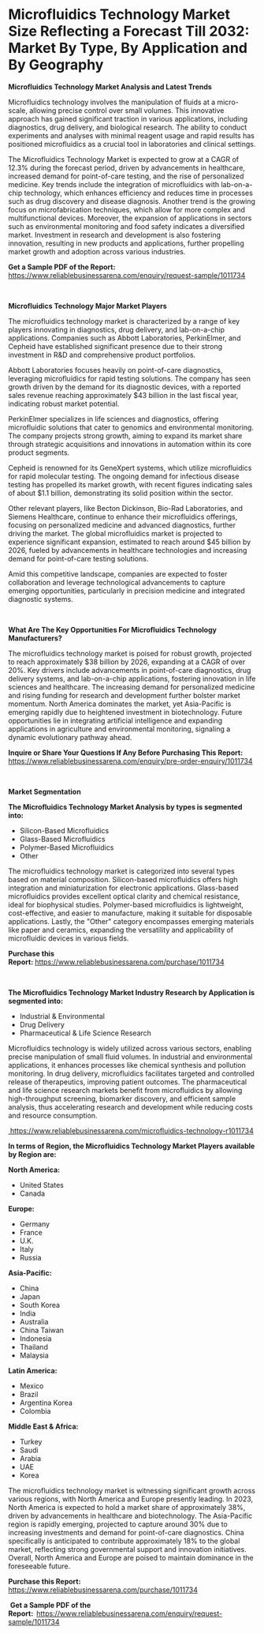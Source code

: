 <p><h1>Microfluidics Technology Market Size Reflecting a Forecast Till 2032: Market By Type, By Application and By Geography</h1></p><p><strong>Microfluidics Technology Market Analysis and Latest Trends</strong></p>
<p><p>Microfluidics technology involves the manipulation of fluids at a micro-scale, allowing precise control over small volumes. This innovative approach has gained significant traction in various applications, including diagnostics, drug delivery, and biological research. The ability to conduct experiments and analyses with minimal reagent usage and rapid results has positioned microfluidics as a crucial tool in laboratories and clinical settings.</p><p>The Microfluidics Technology Market is expected to grow at a CAGR of 12.3% during the forecast period, driven by advancements in healthcare, increased demand for point-of-care testing, and the rise of personalized medicine. Key trends include the integration of microfluidics with lab-on-a-chip technology, which enhances efficiency and reduces time in processes such as drug discovery and disease diagnosis. Another trend is the growing focus on microfabrication techniques, which allow for more complex and multifunctional devices. Moreover, the expansion of applications in sectors such as environmental monitoring and food safety indicates a diversified market. Investment in research and development is also fostering innovation, resulting in new products and applications, further propelling market growth and adoption across various industries.</p></p>
<p><strong>Get a Sample PDF of the Report:&nbsp;</strong> <a href="https://www.reliablebusinessarena.com/enquiry/request-sample/1011734?utm_campaign=2630&utm_medium=2&utm_source=Github&utm_content=ia&utm_term=16042025&utm_id=microfluidics-technology">https://www.reliablebusinessarena.com/enquiry/request-sample/1011734</a></p>
<p>&nbsp;</p>
<p><strong>Microfluidics Technology Major Market Players</strong></p>
<p><p>The microfluidics technology market is characterized by a range of key players innovating in diagnostics, drug delivery, and lab-on-a-chip applications. Companies such as Abbott Laboratories, PerkinElmer, and Cepheid have established significant presence due to their strong investment in R&D and comprehensive product portfolios.</p><p>Abbott Laboratories focuses heavily on point-of-care diagnostics, leveraging microfluidics for rapid testing solutions. The company has seen growth driven by the demand for its diagnostic devices, with a reported sales revenue reaching approximately $43 billion in the last fiscal year, indicating robust market potential.</p><p>PerkinElmer specializes in life sciences and diagnostics, offering microfluidic solutions that cater to genomics and environmental monitoring. The company projects strong growth, aiming to expand its market share through strategic acquisitions and innovations in automation within its core product segments.</p><p>Cepheid is renowned for its GeneXpert systems, which utilize microfluidics for rapid molecular testing. The ongoing demand for infectious disease testing has propelled its market growth, with recent figures indicating sales of about $1.1 billion, demonstrating its solid position within the sector.</p><p>Other relevant players, like Becton Dickinson, Bio-Rad Laboratories, and Siemens Healthcare, continue to enhance their microfluidics offerings, focusing on personalized medicine and advanced diagnostics, further driving the market. The global microfluidics market is projected to experience significant expansion, estimated to reach around $45 billion by 2026, fueled by advancements in healthcare technologies and increasing demand for point-of-care testing solutions.</p><p>Amid this competitive landscape, companies are expected to foster collaboration and leverage technological advancements to capture emerging opportunities, particularly in precision medicine and integrated diagnostic systems.</p></p>
<p>&nbsp;</p>
<p><strong>What Are The Key Opportunities For Microfluidics Technology Manufacturers?</strong></p>
<p><p>The microfluidics technology market is poised for robust growth, projected to reach approximately $38 billion by 2026, expanding at a CAGR of over 20%. Key drivers include advancements in point-of-care diagnostics, drug delivery systems, and lab-on-a-chip applications, fostering innovation in life sciences and healthcare. The increasing demand for personalized medicine and rising funding for research and development further bolster market momentum. North America dominates the market, yet Asia-Pacific is emerging rapidly due to heightened investment in biotechnology. Future opportunities lie in integrating artificial intelligence and expanding applications in agriculture and environmental monitoring, signaling a dynamic evolutionary pathway ahead.</p></p>
<p><strong>Inquire or Share Your Questions If Any Before Purchasing This Report:</strong> <a href="https://www.reliablebusinessarena.com/enquiry/pre-order-enquiry/1011734?utm_campaign=2630&utm_medium=2&utm_source=Github&utm_content=ia&utm_term=16042025&utm_id=microfluidics-technology">https://www.reliablebusinessarena.com/enquiry/pre-order-enquiry/1011734</a></p>
<p>&nbsp;</p>
<p><strong>Market Segmentation</strong></p>
<p><strong>The Microfluidics Technology Market Analysis by types is segmented into:</strong></p>
<p><ul><li>Silicon-Based Microfluidics</li><li>Glass-Based Microfluidics</li><li>Polymer-Based Microfluidics</li><li>Other</li></ul></p>
<p><p>The microfluidics technology market is categorized into several types based on material composition. Silicon-based microfluidics offers high integration and miniaturization for electronic applications. Glass-based microfluidics provides excellent optical clarity and chemical resistance, ideal for biophysical studies. Polymer-based microfluidics is lightweight, cost-effective, and easier to manufacture, making it suitable for disposable applications. Lastly, the "Other" category encompasses emerging materials like paper and ceramics, expanding the versatility and applicability of microfluidic devices in various fields.</p></p>
<p><strong>Purchase this Report:&nbsp;</strong><a href="https://www.reliablebusinessarena.com/purchase/1011734?utm_campaign=2630&utm_medium=2&utm_source=Github&utm_content=ia&utm_term=16042025&utm_id=microfluidics-technology">https://www.reliablebusinessarena.com/purchase/1011734</a></p>
<p>&nbsp;</p>
<p><strong>The Microfluidics Technology Market Industry Research by Application is segmented into:</strong></p>
<p><ul><li>Industrial & Environmental</li><li>Drug Delivery</li><li>Pharmaceutical & Life Science Research</li></ul></p>
<p><p>Microfluidics technology is widely utilized across various sectors, enabling precise manipulation of small fluid volumes. In industrial and environmental applications, it enhances processes like chemical synthesis and pollution monitoring. In drug delivery, microfluidics facilitates targeted and controlled release of therapeutics, improving patient outcomes. The pharmaceutical and life science research markets benefit from microfluidics by allowing high-throughput screening, biomarker discovery, and efficient sample analysis, thus accelerating research and development while reducing costs and resource consumption.</p></p>
<p><a href="https://www.reliablebusinessarena.com/microfluidics-technology-r1011734?utm_campaign=2630&utm_medium=2&utm_source=Github&utm_content=ia&utm_term=16042025&utm_id=microfluidics-technology">&nbsp;https://www.reliablebusinessarena.com/microfluidics-technology-r1011734</a></p>
<p><strong>In terms of Region, the Microfluidics Technology Market Players available by Region are:</strong></p>
<p>
    <p> <strong> North America: </strong>
        <ul>
            <li>United States</li>
            <li>Canada</li>
        </ul>
        </p> 
    <p> <strong> Europe: </strong>
        <ul>
            <li>Germany</li>
            <li>France</li>
            <li>U.K.</li>
            <li>Italy</li>
            <li>Russia</li>
        </ul>
        </p> 
    <p> <strong> Asia-Pacific: </strong>
        <ul>
            <li>China</li>
            <li>Japan</li>
            <li>South Korea</li>
            <li>India</li>
            <li>Australia</li>
            <li>China Taiwan</li>
            <li>Indonesia</li>
            <li>Thailand</li>
            <li>Malaysia</li>
        </ul>
        </p> 
    <p> <strong> Latin America: </strong>
        <ul>
            <li>Mexico</li>
            <li>Brazil</li>
            <li>Argentina Korea</li>
            <li>Colombia</li>
        </ul>
        </p> 
    <p> <strong> Middle East & Africa: </strong>
        <ul>
            <li>Turkey</li>
            <li>Saudi</li>
            <li>Arabia</li>
            <li>UAE</li>
            <li>Korea</li>
        </ul>
    </p>
    </p>
<p><p>The microfluidics technology market is witnessing significant growth across various regions, with North America and Europe presently leading. In 2023, North America is expected to hold a market share of approximately 38%, driven by advancements in healthcare and biotechnology. The Asia-Pacific region is rapidly emerging, projected to capture around 30% due to increasing investments and demand for point-of-care diagnostics. China specifically is anticipated to contribute approximately 18% to the global market, reflecting strong governmental support and innovation initiatives. Overall, North America and Europe are poised to maintain dominance in the foreseeable future.</p></p>
<p><strong>Purchase this Report: </strong><a href="https://www.reliablebusinessarena.com/purchase/1011734?utm_campaign=2630&utm_medium=2&utm_source=Github&utm_content=ia&utm_term=16042025&utm_id=microfluidics-technology">https://www.reliablebusinessarena.com/purchase/1011734</a></p>
<p>&nbsp;<strong>Get a Sample PDF of the Report:&nbsp;&nbsp;</strong><a href="https://www.reliablebusinessarena.com/enquiry/request-sample/1011734?utm_campaign=2630&utm_medium=2&utm_source=Github&utm_content=ia&utm_term=16042025&utm_id=microfluidics-technology">https://www.reliablebusinessarena.com/enquiry/request-sample/1011734</a></p>
<p><strong></strong></p>
<p><p></p><p></p><p></p></p>